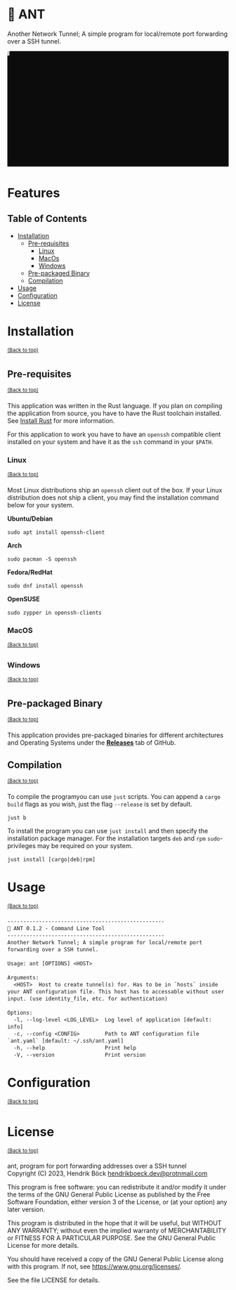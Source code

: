 # 🐜 ANT

Another Network Tunnel; A simple program for local/remote port forwarding over a SSH tunnel.

![Recording](./.github/md/rec.svg)

# Features

## Table of Contents

- [Installation](#installation)
  - [Pre-requisites](#pre-requisites)
    - [Linux](#linux)
    - [MacOs](#macos)
    - [Windows](#windows)
  - [Pre-packaged Binary](#pre-packaged-binary)
  - [Compilation](#compilation)
- [Usage](#usage)
- [Configuration](#configuration)
- [License](#license)

# Installation

<sup>[(Back to top)](#table-of-contents)</sup>

## Pre-requisites

<sup>[(Back to top)](#table-of-contents)</sup>

This application was written in the Rust language. If you plan on compiling the application from source, you have to have the Rust toolchain installed. See [Install Rust](https://www.rust-lang.org/tools/install) for more information.

For this application to work you have to have an `openssh` compatible client installed on your system and have it as the `ssh` command in your `$PATH`.

### Linux

<sup>[(Back to top)](#table-of-contents)</sup>

Most Linux distributions ship an `openssh` client out of the box. If your Linux distribution does not ship a client, you may find the installation command below for your system.

**Ubuntu/Debian**

    sudo apt install openssh-client

**Arch**

    sudo pacman -S openssh

**Fedora/RedHat**

    sudo dnf install openssh

**OpenSUSE**

    sudo zypper in openssh-clients

### MacOS

<sup>[(Back to top)](#table-of-contents)</sup>

### Windows

<sup>[(Back to top)](#table-of-contents)</sup>

## Pre-packaged Binary

<sup>[(Back to top)](#table-of-contents)</sup>

This application provides pre-packaged binaries for different architectures and Operating Systems under the [**Releases**](https://github.com/hendrikboeck/ant-rs/releases) tab of GitHub.

## Compilation

<sup>[(Back to top)](#table-of-contents)</sup>

To compile the programyou can use `just` scripts. You can append a `cargo build` flags as you wish, just the flag `--release` is set by default.

    just b

To install the program you can use `just install` and then specify the installation package manager. For the installation targets `deb` and `rpm` `sudo`-privileges may be required on your system.

    just install [cargo|deb|rpm]

# Usage

<sup>[(Back to top)](#table-of-contents)</sup>

    --------------------------------------------------
    🐜 ANT 0.1.2 - Command Line Tool
    --------------------------------------------------
    Another Network Tunnel; A simple program for local/remote port forwarding over a SSH tunnel.

    Usage: ant [OPTIONS] <HOST>

    Arguments:
      <HOST>  Host to create tunnel(s) for. Has to be in `hosts` inside your ANT configuration file. This host has to accessable without user input. (use identity_file, etc. for authentication)

    Options:
      -l, --log-level <LOG_LEVEL>  Log level of application [default: info]
      -c, --config <CONFIG>        Path to ANT configuration file `ant.yaml` [default: ~/.ssh/ant.yaml]
      -h, --help                   Print help
      -V, --version                Print version

# Configuration

<sup>[(Back to top)](#table-of-contents)</sup>

# License

<sup>[(Back to top)](#table-of-contents)</sup>

ant, program for port forwarding addresses over a SSH tunnel<br />
Copyright (C) 2023, Hendrik Böck <hendrikboeck.dev@protnmail.com>

This program is free software: you can redistribute it and/or modify
it under the terms of the GNU General Public License as published by
the Free Software Foundation, either version 3 of the License, or
(at your option) any later version.

This program is distributed in the hope that it will be useful,
but WITHOUT ANY WARRANTY; without even the implied warranty of
MERCHANTABILITY or FITNESS FOR A PARTICULAR PURPOSE. See the
GNU General Public License for more details.

You should have received a copy of the GNU General Public License
along with this program. If not, see <https://www.gnu.org/licenses/>.

See the file LICENSE for details.
